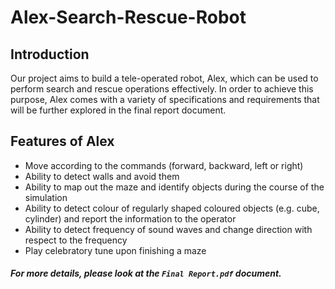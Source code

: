 # Alex-Search-Rescue-Robot

## Introduction

Our project aims to build a tele-operated robot, Alex, which can be used to perform search and rescue operations effectively. In order to achieve this purpose, Alex comes with a variety of specifications and requirements that will be further explored in the final report document. 

## Features of Alex
- Move according to the commands (forward, backward, left or right)
- Ability to detect walls and avoid them
- Ability to map out the maze and identify objects during the course of the simulation
- Ability to detect colour of regularly shaped coloured objects (e.g. cube, cylinder) and report the information to the operator
- Ability to detect frequency of sound waves and change direction with respect to the frequency
- Play celebratory tune upon finishing a maze


##### For more details, please look at the `Final Report.pdf` document. 
